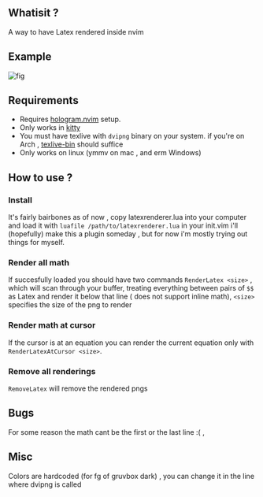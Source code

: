 ## Whatisit ?
A way to have Latex rendered inside nvim 

## Example
![fig](https://user-images.githubusercontent.com/58146965/224890491-c4fbb91e-f366-4790-994d-87bf51bba7ee.png)


## Requirements
* Requires [hologram.nvim](https://github.com/edluffy/hologram.nvim) setup.
* Only works in [kitty](https://sw.kovidgoyal.net/kitty/)
* You must have texlive with `dvipng` binary on your system.
  if you're on Arch , [texlive-bin](https://archlinux.org/packages/extra/x86_64/texlive-bin/) should suffice
* Only works on linux (ymmv on mac , and erm Windows)

## How to use ?

### Install
It's fairly bairbones as of now , 
copy latexrenderer.lua into your computer and load it 
with `luafile /path/to/latexrenderer.lua` in your init.vim
i'll (hopefully) make this a plugin someday , but for now i'm mostly trying
out things for myself.

### Render all math
If succesfully loaded you should have two commands 
`RenderLatex <size>` , which will scan through your buffer,
treating everything between pairs of `$$` as Latex and render it below that line ( does not support inline math), `<size>` specifies the size of the png to render

### Render math at cursor
If the cursor is at an equation you can render the current equation only with `RenderLatexAtCursor <size>`. 

### Remove all renderings
`RemoveLatex` will remove the rendered pngs

## Bugs
For some reason the math cant be the first or the last line :( ,

## Misc
Colors are hardcoded (for fg of gruvbox dark) , you can change it in the line where dvipng is called
